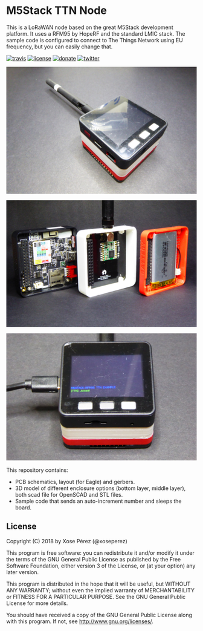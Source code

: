 # M5Stack TTN Node

This is a LoRaWAN node based on the great M5Stack development platform.
It uses a RFM95 by HopeRF and the standard LMIC stack.
The sample code is configured to connect to The Things Network using EU frequency, but you can easily change that.

[![travis](https://travis-ci.org/xoseperez/m5stack-rfm95.svg)](https://travis-ci.org/xoseperez/m5stack-rfm95)
[![license](https://img.shields.io/github/license/xoseperez/m5stack-rfm95.svg)](LICENSE)
[![donate](https://img.shields.io/badge/donate-PayPal-blue.svg)](https://www.paypal.com/cgi-bin/webscr?cmd=_donations&business=xose%2eperez%40gmail%2ecom&lc=US&no_note=0&currency_code=EUR&bn=PP%2dDonationsBF%3abtn_donate_LG%2egif%3aNonHostedGuest)
[![twitter](https://img.shields.io/twitter/follow/xoseperez.svg?style=social)](https://twitter.com/intent/follow?screen_name=xoseperez)

![M5Stack RFM95 layer](images/20180609_180515s.jpg)

![M5Stack RFM95 layer](images/20180609_180912s.jpg)

![M5Stack RFM95 layer](images/20180609_181205s.jpg)

This repository contains:

* PCB schematics, layout (for Eagle) and gerbers.
* 3D model of different enclosure options (bottom layer, middle layer), both scad file for OpenSCAD and STL files.
* Sample code that sends an auto-increment number and sleeps the board.

## License

Copyright (C) 2018 by Xose Pérez (@xoseperez)

This program is free software: you can redistribute it and/or modify
it under the terms of the GNU General Public License as published by
the Free Software Foundation, either version 3 of the License, or
(at your option) any later version.

This program is distributed in the hope that it will be useful,
but WITHOUT ANY WARRANTY; without even the implied warranty of
MERCHANTABILITY or FITNESS FOR A PARTICULAR PURPOSE.  See the
GNU General Public License for more details.

You should have received a copy of the GNU General Public License
along with this program.  If not, see <http://www.gnu.org/licenses/>.
